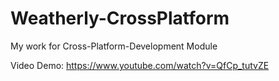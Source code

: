 # Weatherly-CrossPlatform
My work for Cross-Platform-Development Module

Video Demo: https://www.youtube.com/watch?v=QfCp_tutvZE
